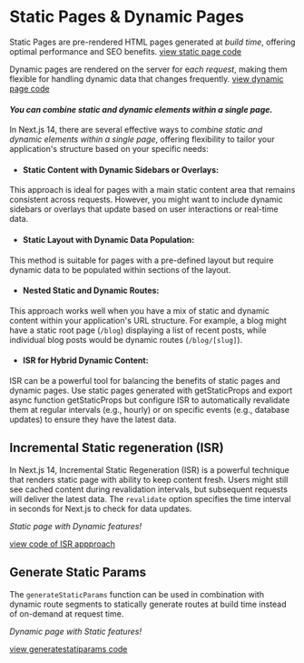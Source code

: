 # Static Pages & Dynamic Pages

Static Pages are pre-rendered HTML pages generated at *build time*, offering optimal performance and SEO benefits.
[view static page code](./src/app/page.tsx)

Dynamic pages are rendered on the server for e*ach request*, making them flexible for handling dynamic data that changes frequently.
[view dynamic page code](./src/app/page2/page.tsx)

#### ***You can combine static and dynamic elements within a single page.***

In Next.js 14, there are several effective ways to *combine static and dynamic elements within a single page*, offering flexibility to tailor your application's structure based on your specific needs:

* #### Static Content with Dynamic Sidebars or Overlays:
This approach is ideal for pages with a main static content area that remains consistent across requests. However, you might want to include dynamic sidebars or overlays that update based on user interactions or real-time data.

* #### Static Layout with Dynamic Data Population:
This method is suitable for pages with a pre-defined layout but require dynamic data to be populated within sections of the layout.

* #### Nested Static and Dynamic Routes:
This approach works well when you have a mix of static and dynamic content within your application's URL structure. For example, a blog might have a static root page (`/blog`) displaying a list of recent posts, while individual blog posts would be dynamic routes (`/blog/[slug]`).

* #### ISR for Hybrid Dynamic Content:
ISR can be a powerful tool for balancing the benefits of static pages and dynamic pages. Use static pages generated with getStaticProps and export async function getStaticProps but configure ISR to automatically revalidate them at regular intervals (e.g., hourly) or on specific events (e.g., database updates) to ensure they have the latest data.

## Incremental Static regeneration (ISR)
In Next.js 14, Incremental Static Regeneration (ISR) is a powerful technique that renders static page with ability to keep content fresh. Users might still see cached content during revalidation intervals, but subsequent requests will deliver the latest data.
The `revalidate` option specifies the time interval in seconds for Next.js to check for data updates.

*Static page with Dynamic features!*

[view code of ISR appproach](./src/app/page3/page.tsx)

## Generate Static Params
The `generateStaticParams` function can be used in combination with dynamic route segments to statically generate routes at build time instead of on-demand at request time.

*Dynamic page with Static features!*

[view generatestatiparams code](./src/app/[id]/page.tsx)